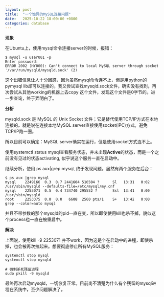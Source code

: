 ```yaml
---
layout: post
title:  "一个诡异的MySQL连接问题"
date:   2025-10-22 18:00:00 +0800
categories: database
---
```


**现象**

在Ubuntu上，使用mysql命令连接server的时候，报错：

```
$ mysql -u user001 -p
Enter password: 
ERROR 2002 (HY000): Can't connect to local MySQL server through socket '/var/run/mysqld/mysqld.sock' (2)
```

这个出错信息让人十分困惑，因为虽然mysql命令连不上，但是用python的pymysql lib却可以连接的。我又尝试查找mysqld.sock文件，确实没有找到，再次尝试从其他working的机器上去copy 这个文件，发现这个文件是0字节的。进一步查询，终于弄明白了。

**分析**

mysqld.sock 是 MySQL 的 Unix Socket 文件；它是替代使用TCP/IP方式在本地连接的。就是说在连接本地MySQL server直接使用socket(IPC)方式，避免TCP/IP跑一圈。

所以目前可以确定：MySQL server确实在运行，但是使用socket方式连不上。

使用systemctl status mysql查看服务状态，并未出现**Active**的状态，而是一个之前没有见过的状态activating, 似乎说这个服务一直在启动中。

继续分析，使用 ps aux|grep mysql, 终于发现问题，居然有两个服务在后台：
```
$ ps aux |grep mysql
mysql    2249166  0.3  0.7 2441604 516504 ?      Sl   13:31   0:02 /usr/sbin/mysqld --defaults-file=/etc/mysql/my.cnf
mysql    2253071  0.5  0.4 734740 295552 ?       Ssl  13:41   0:00 /usr/sbin/mysqld
root     2253375  0.0  0.0   6608  2560 pts/1    S+   13:42   0:00 grep --color=auto mysql
```

并且不带参数的那个mysqld的pid一直在变，所以即使使用kill也杀不掉，貌似这个process也一直在被重启中。

**解决**

上面说，使用kill -9 2253071 并不work，因为这是个在启动中的进程，即使杀掉，也会被再次拉起来。想要彻底停止所有MySQL服务：

```
systemctl stop mysql
systemctl stop mysqld

# 强制杀死残留进程
sudo pkill -9 mysqld
```

最终再次启动mysqld，一切恢复正常。目前尚不清楚为什么有个残留的mysql进程在系统中，至少问题解决了。

